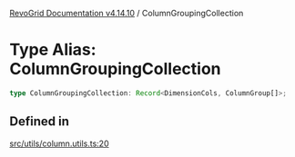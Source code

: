 [RevoGrid Documentation v4.14.10](README.md) / ColumnGroupingCollection

# Type Alias: ColumnGroupingCollection

```ts
type ColumnGroupingCollection: Record<DimensionCols, ColumnGroup[]>;
```

## Defined in

[src/utils/column.utils.ts:20](https://github.com/revolist/revogrid/blob/f8d663f4e4ad146b94baf570f65efe48aaaeae09/src/utils/column.utils.ts#L20)

